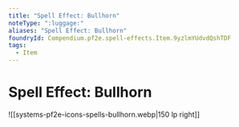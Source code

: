 ```yaml
---
title: "Spell Effect: Bullhorn"
noteType: ":luggage:"
aliases: "Spell Effect: Bullhorn"
foundryId: Compendium.pf2e.spell-effects.Item.9yzlmYUdvdQshTDF
tags:
  - Item
---
```


# Spell Effect: Bullhorn
![[systems-pf2e-icons-spells-bullhorn.webp|150 lp right]]
